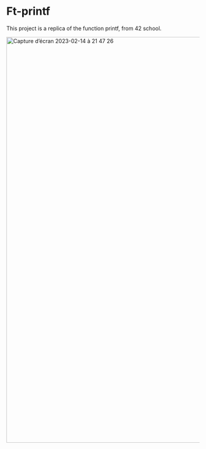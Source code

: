 # Ft-printf

This project is a replica of the function printf, from 42 school.

<img width="1057" alt="Capture d’écran 2023-02-14 à 21 47 26" src="https://user-images.githubusercontent.com/56312220/218861071-4ab3d10a-33db-4f22-aea7-7e31d3eeb9f9.png">
